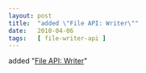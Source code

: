 ```yaml
---
layout: post
title:  "added \"File API: Writer\""
date:   2010-04-06
tags:   [ file-writer-api ]
---
```


added "[File API: Writer](/spec/file-writer-api)"

